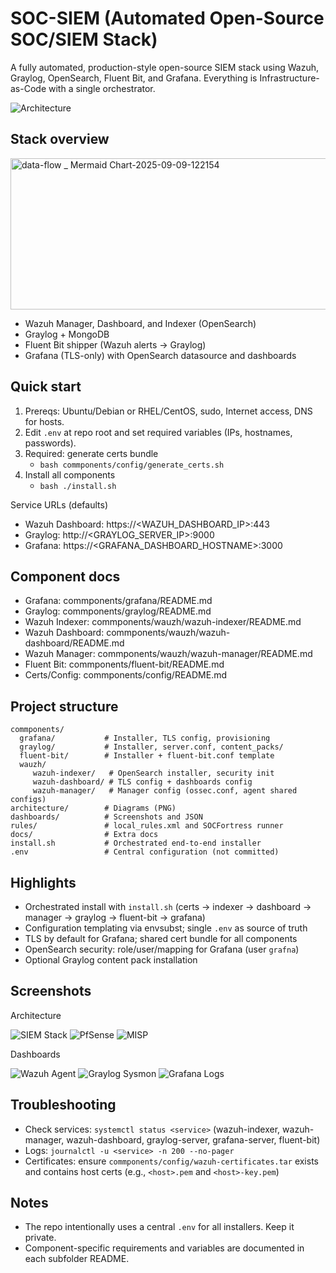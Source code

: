 # SOC-SIEM (Automated Open-Source SOC/SIEM Stack)

A fully automated, production-style open-source SIEM stack using Wazuh, Graylog, OpenSearch, Fluent Bit, and Grafana. Everything is Infrastructure-as-Code with a single orchestrator.

![Architecture](architecture/SIEM-STACK.png)

## Stack overview

<img width="3840" height="242" alt="data-flow _ Mermaid Chart-2025-09-09-122154" src="https://github.com/user-attachments/assets/ec7def8d-8299-4257-93d4-6fb23c6c1484" />

- Wazuh Manager, Dashboard, and Indexer (OpenSearch)
- Graylog + MongoDB
- Fluent Bit shipper (Wazuh alerts -> Graylog)
- Grafana (TLS-only) with OpenSearch datasource and dashboards

## Quick start
1) Prereqs: Ubuntu/Debian or RHEL/CentOS, sudo, Internet access, DNS for hosts.
2) Edit `.env` at repo root and set required variables (IPs, hostnames, passwords).
3) Required: generate certs bundle
    - `bash commponents/config/generate_certs.sh`
4) Install all components
    - `bash ./install.sh`

Service URLs (defaults)
- Wazuh Dashboard: https://<WAZUH_DASHBOARD_IP>:443
- Graylog: http://<GRAYLOG_SERVER_IP>:9000
- Grafana: https://<GRAFANA_DASHBOARD_HOSTNAME>:3000

## Component docs
- Grafana: commponents/grafana/README.md
- Graylog: commponents/graylog/README.md
- Wazuh Indexer: commponents/wauzh/wazuh-indexer/README.md
- Wazuh Dashboard: commponents/wauzh/wazuh-dashboard/README.md
- Wazuh Manager: commponents/wauzh/wazuh-manager/README.md
- Fluent Bit: commponents/fluent-bit/README.md
- Certs/Config: commponents/config/README.md

## Project structure
```
commponents/
  grafana/           # Installer, TLS config, provisioning
  graylog/           # Installer, server.conf, content_packs/
  fluent-bit/        # Installer + fluent-bit.conf template
  wauzh/
     wazuh-indexer/   # OpenSearch installer, security init
     wazuh-dashboard/ # TLS config + dashboards config
     wazuh-manager/   # Manager config (ossec.conf, agent shared configs)
architecture/        # Diagrams (PNG)
dashboards/          # Screenshots and JSON
rules/               # local_rules.xml and SOCFortress runner
docs/                # Extra docs
install.sh           # Orchestrated end-to-end installer
.env                 # Central configuration (not committed)
```

## Highlights
- Orchestrated install with `install.sh` (certs -> indexer -> dashboard -> manager -> graylog -> fluent-bit -> grafana)
- Configuration templating via envsubst; single `.env` as source of truth
- TLS by default for Grafana; shared cert bundle for all components
- OpenSearch security: role/user/mapping for Grafana (user `grafna`)
- Optional Graylog content pack installation

## Screenshots

Architecture

![SIEM Stack](architecture/SIEM-STACK.png)
![PfSense](architecture/PfSense.png)
![MISP](architecture/MISP.png)

Dashboards

![Wazuh Agent](dashboards/Wazuh-Agent.png)
![Graylog Sysmon](dashboards/Graylog-Sysmon_event3.jpeg)
![Grafana Logs](dashboards/Grafana-Logs.png)

## Troubleshooting
- Check services: `systemctl status <service>` (wazuh-indexer, wazuh-manager, wazuh-dashboard, graylog-server, grafana-server, fluent-bit)
- Logs: `journalctl -u <service> -n 200 --no-pager`
- Certificates: ensure `commponents/config/wazuh-certificates.tar` exists and contains host certs (e.g., `<host>.pem` and `<host>-key.pem`)

## Notes
- The repo intentionally uses a central `.env` for all installers. Keep it private.
- Component-specific requirements and variables are documented in each subfolder README.
